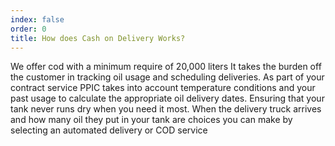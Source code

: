 ```yaml
---
index: false
order: 0
title: How does Cash on Delivery Works?
---
```

We offer cod with a minimum require of 20,000 liters 
It takes the burden off the customer in tracking oil usage and scheduling deliveries. As part of your contract service PPIC takes into account temperature conditions and your past usage to calculate the appropriate oil delivery dates. Ensuring that your tank never runs dry when you need it most.
When the delivery truck arrives and how many oil they put in your tank are choices you can make by selecting an automated delivery or COD service